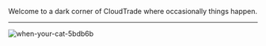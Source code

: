 Welcome to a dark corner of CloudTrade where occasionally things happen.

---

![when-your-cat-5bdb6b](https://user-images.githubusercontent.com/50360119/89041689-b3216f00-d33d-11ea-9f79-4039fd743c18.jpg)



